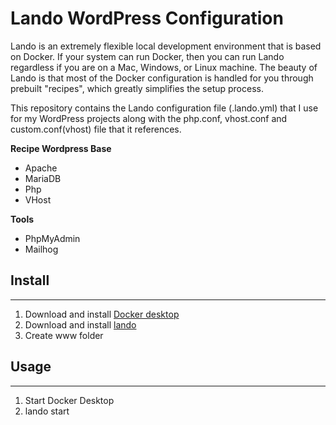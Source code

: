 # Lando WordPress Configuration

Lando is an extremely flexible local development environment that is based on Docker. If your system can run Docker, then you can run Lando regardless if you are on a Mac, Windows, or Linux machine. The beauty of Lando is that most of the Docker configuration is handled for you through prebuilt "recipes", which greatly simplifies the setup process.

This repository contains the Lando configuration file (.lando.yml) that I use for my WordPress projects along with the php.conf, vhost.conf and custom.conf(vhost) file that it references.

**Recipe Wordpress Base**

- Apache
- MariaDB
- Php
- VHost

**Tools**

- PhpMyAdmin
- Mailhog

## Install

---

1. Download and install [Docker desktop](https://www.docker.com/products/docker-desktop/)
2. Download and install [lando](https://github.com/lando/lando/releases)
3. Create www folder

## Usage

---

1. Start Docker Desktop
2. lando start
